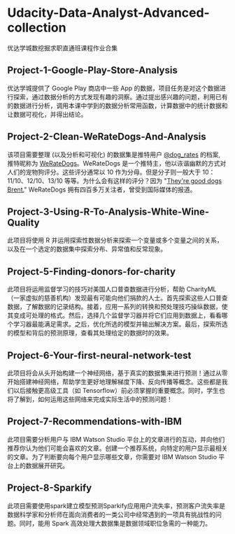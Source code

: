 # Udacity-Data-Analyst-Advanced-collection
优达学城数挖掘求职直通班课程作业合集

## Project-1-Google-Play-Store-Analysis
优达学城提供了 Google Play 商店中一些 App 的数据，项目任务是对这个数据进行探索，通过数据分析的方式发现有趣的洞察。通过提出感兴趣的问题，利用已有的数据进行分析，调用本课中学到的数据分析常用函数，计算数据中的统计数据和让数据可视化，并得出结论。  

## Project-2-Clean-WeRateDogs-And-Analysis
该项目需要整理 (以及分析和可视化) 的数据集是推特用户 [@dog_rates](https://twitter.com/dog_rates) 的档案, 推特昵称为 [WeRateDogs](https://en.wikipedia.org/wiki/WeRateDogs)。WeRateDogs 是一个推特主，他以诙谐幽默的方式对人们的宠物狗评分。这些评分通常以 10 作为分母。但是分子则一般大于 10：11/10、12/10、13/10 等等。为什么会有这样的评分？因为 "[They're good dogs Brent.](http://knowyourmeme.com/memes/theyre-good-dogs-brent)" WeRateDogs 拥有四百多万关注者，曾受到国际媒体的报道。  

## Project-3-Using-R-To-Analysis-White-Wine-Quality
此项目将使用 R 并运用探索性数据分析来探索一个变量或多个变量之间的关系，以及在一个选定的数据集中探索分布、异常值和反常现象。  

## Project-5-Finding-donors-for-charity
此项目将运用监督学习的技巧对美国人口普查数据进行分析，帮助 CharityML（一家虚拟的慈善机构）发现最有可能向他们捐款的人士。首先探索这些人口普查数据，了解数据的记录结构。接着，应用一系列的转换和预处理技巧操纵数据，使其变成可处理的格式。然后，选择几个监督学习器并将它们应用到数据上，看看哪个学习器最能满足需求。之后，优化所选的模型并输出解决方案。最后，探索所选的模型和背后的预测原理，查看其处理给定的数据时的效果。  

## Project-6-Your-first-neural-network-test
此项目将会从头开始构建一个神经网络，基于真实的数据集来进行预测！通过从零开始搭建神经网络，帮助学生更好地理解梯度下降、反向传播等概念。这些都是我们以后接触更高级工具（如 Tensorflow）前必须掌握的重要概念。同时，学生也将了解到，如何运用这些网络来完成实际生活中的预测问题！

## Project-7-Recommendations-with-IBM
此项目需要分析用户与 IBM Watson Studio 平台上的文章进行的互动，并向他们推荐你认为他们可能会喜欢的文章。创建一个推荐系统，向特定的用户显示最相关的文章。为了判断要向每个用户显示哪些文章，你需要对 IBM Watson Studio 平台上的数据展开研究。

## Project-8-Sparkify
此项目需要使用spark建立模型预测Sparkify应用用户流失率，预测客户流失率是数据科学家和分析师在面向消费者的一类公司中经常遇到的一项具有挑战性的问题。同时，能用 Spark 高效处理大数据集是数据领域职位急需的一种能力。